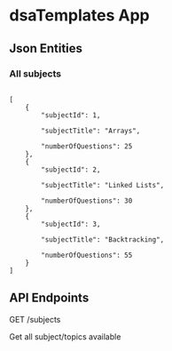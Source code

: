 # dsaTemplates App


## Json Entities

### All subjects

```

[
    {
        "subjectId": 1,
        
        "subjectTitle": "Arrays",
        
        "numberOfQuestions": 25
    },
    {
        "subjectId": 2,
        
        "subjectTitle": "Linked Lists",
        
        "numberOfQuestions": 30
    },
    {
        "subjectId": 3,
        
        "subjectTitle": "Backtracking",
        
        "numberOfQuestions": 55
    }
]

```

## API Endpoints

GET /subjects

Get all subject/topics available
